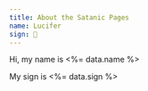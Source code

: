 ```yaml
---
title: About the Satanic Pages
name: Lucifer
sign: 🤘
---
```

Hi, my name is <%= data.name %>

My sign is <%= data.sign %>
